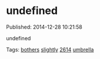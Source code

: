 
# undefined

Published: 2014-12-28 10:21:58

undefined

Tags: [bothers](tag-bothers.md) [slightly](tag-slightly.md) [2614](tag-2614.md) [umbrella](tag-umbrella.md)

